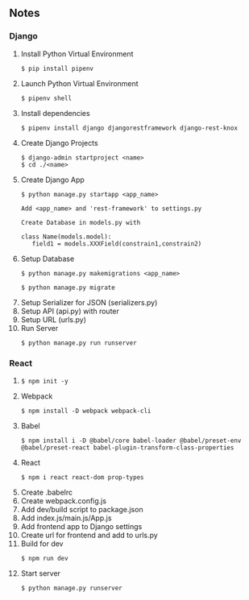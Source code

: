 ## Notes
### Django
1. Install Python Virtual Environment
   ```
   $ pip install pipenv
   ```
2. Launch Python Virtual Environment
   ```
   $ pipenv shell
   ```
3. Install dependencies
   ```
   $ pipenv install django djangorestframework django-rest-knox
   ```
4. Create Django Projects
   ```
   $ django-admin startproject <name>
   $ cd ./<name>
   ```
5. Create Django App
   ```
   $ python manage.py startapp <app_name>
   ```
   ```
   Add <app_name> and 'rest-framework' to settings.py
   ```
   ```
   Create Database in models.py with

   class Name(models.model):
      field1 = models.XXXField(constrain1,constrain2)
   ```
6. Setup Database
   ```
   $ python manage.py makemigrations <app_name>
   ```
   ```
   $ python manage.py migrate 
   ```
7. Setup Serializer for JSON (serializers.py)
8. Setup API (api.py) with router
9. Setup URL (urls.py)
10. Run Server
    ```
    $ python manage.py run runserver
    ```

### React
1. ```
   $ npm init -y
   ```
2. Webpack
   ```
   $ npm install -D webpack webpack-cli
   ```
3. Babel
   ```
   $ npm install i -D @babel/core babel-loader @babel/preset-env @babel/preset-react babel-plugin-transform-class-properties
   ```
4. React
   ```
   $ npm i react react-dom prop-types
   ```
5. Create .babelrc
6. Create webpack.config.js
7. Add dev/build script to package.json
8. Add index.js/main.js/App.js
9. Add frontend app to Django settings
10. Create url for frontend and add to urls.py
11. Build for dev
    ```
    $ npm run dev
    ```
12. Start server
    ```
    $ python manage.py runserver
    ```